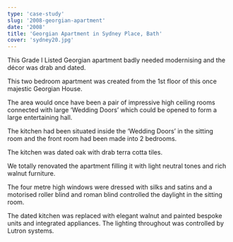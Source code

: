 ```yaml
---
type: 'case-study'
slug: '2008-georgian-apartment'
date: '2008'
title: 'Georgian Apartment in Sydney Place, Bath'
cover: 'sydney20.jpg'
---
```


This Grade I Listed Georgian apartment badly needed modernising and the décor was drab and dated.

This two bedroom apartment was created from the 1st floor of this once majestic Georgian House.

The area would once have been a pair of impressive high ceiling rooms connected with large ‘Wedding Doors’ which could be opened to form a large entertaining hall.

The kitchen had been situated inside the ‘Wedding Doors’ in the sitting room and the front room had been made into 2 bedrooms.

The kitchen was dated oak with drab terra cotta tiles.

We totally renovated the apartment filling it with light neutral tones and rich walnut furniture.

The four metre high windows were dressed with silks and satins and a motorised roller blind and roman blind controlled the daylight in the sitting room.

The dated kitchen was replaced with elegant walnut and painted bespoke units and integrated appliances. The lighting throughout was controlled by Lutron systems.
